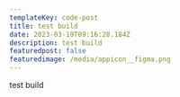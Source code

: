 ```yaml
---
templateKey: code-post
title: test build
date: 2023-03-19T09:16:28.184Z
description: test build
featuredpost: false
featuredimage: /media/appicon__figma.png
---
```

test build